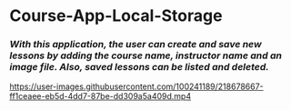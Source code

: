 # Course-App-Local-Storage

### *With this application, the user can create and save new lessons by adding the course name, instructor name and an image file. Also, saved lessons can be listed and deleted.*

https://user-images.githubusercontent.com/100241189/218678667-ff1ceaee-eb5d-4dd7-87be-dd309a5a409d.mp4

